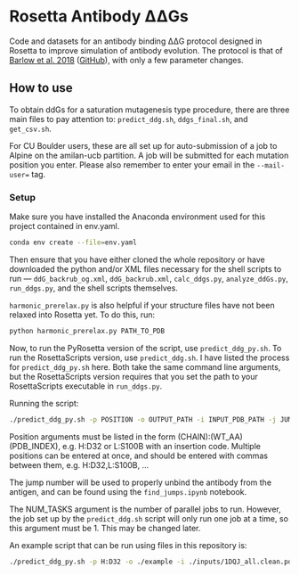 # Rosetta Antibody ΔΔGs

Code and datasets for an antibody binding ΔΔG protocol designed in Rosetta to improve simulation of antibody evolution. The protocol is that of [Barlow et al. 2018](https://pubs.acs.org/doi/10.1021/acs.jpcb.7b11367) ([GitHub](https://github.com/Kortemme-Lab/flex_ddG_tutorial)), with only a few parameter changes. 

## How to use

To obtain ddGs for a saturation mutagenesis type procedure, there are three main files to pay attention to: `predict_ddg.sh`, `ddgs_final.sh`, and `get_csv.sh`. 

For CU Boulder users, these are all set up for auto-submission of a job to Alpine on the amilan-ucb partition. A job will be submitted for each mutation position you enter. Please also remember to enter your email in the `--mail-user=` tag.

### Setup

Make sure you have installed the Anaconda environment used for this project contained in env.yaml.

```bash
conda env create --file=env.yaml
```

Then ensure that you have either cloned the whole repository or have downloaded the python and/or XML files necessary for the shell scripts to run — `ddG_backrub_og.xml`, `ddG_backrub.xml`, `calc_ddgs.py`, `analyze_ddGs.py`, `run_ddgs.py`, and the shell scripts themselves.

`harmonic_prerelax.py` is also helpful if your structure files have not been relaxed into Rosetta yet. To do this, run:

```bash
python harmonic_prerelax.py PATH_TO_PDB
```

Now, to run the PyRosetta version of the script, use `predict_ddg_py.sh`. To run the RosettaScripts version, use `predict_ddg.sh`. I have listed the process for `predict_ddg_py.sh` here. Both take the same command line arguments, but the RosettaScripts version requires that you set the path to your RosettaScripts executable in `run_ddgs.py`.

Running the script:

```bash
./predict_ddg_py.sh -p POSITION -o OUTPUT_PATH -i INPUT_PDB_PATH -j JUMP_NUMBER -n NUM_TASKS
```

Position arguments must be listed in the form (CHAIN):(WT_AA)(PDB_INDEX), e.g. H:D32 or L:S100B with an insertion code. Multiple positions can be entered at once, and should be entered with commas between them, e.g. H:D32,L:S100B, ...

The jump number will be used to properly unbind the antibody from the antigen, and can be found using the `find_jumps.ipynb` notebook.

The NUM_TASKS argument is the number of parallel jobs to run. However, the job set up by the `predict_ddg.sh` script will only run one job at a time, so this argument must be 1. This may be changed later.

An example script that can be run using files in this repository is:

```bash
./predict_ddg_py.sh -p H:D32 -o ./example -i ./inputs/1DQJ_all.clean.pdb -j 1 -n 1
```

